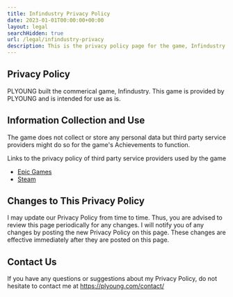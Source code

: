 ```yaml
---
title: Infindustry Privacy Policy
date: 2023-01-01T00:00:00+00:00
layout: legal
searchHidden: true
url: /legal/infindustry-privacy
description: This is the privacy policy page for the game, Infindustry
---
```

## Privacy Policy ##

PLYOUNG built the commerical game, Infindustry. This game is provided by PLYOUNG and is intended for use as is.

## Information Collection and Use ##

The game does not collect or store any personal data but third party service providers might do so for the game's Achievements to function.

Links to the privacy policy of third party service providers used by the game

- [Epic Games](https://www.epicgames.com/site/en-US/privacypolicy)
- [Steam](https://store.steampowered.com/privacy_agreement/)


## Changes to This Privacy Policy ## 

I may update our Privacy Policy from time to time. Thus, you are advised to review this page periodically for any changes. 
I will notify you of any changes by posting the new Privacy Policy on this page. 
These changes are effective immediately after they are posted on this page.

## Contact Us ##

If you have any questions or suggestions about my Privacy Policy, do not hesitate to contact me at https://plyoung.com/contact/